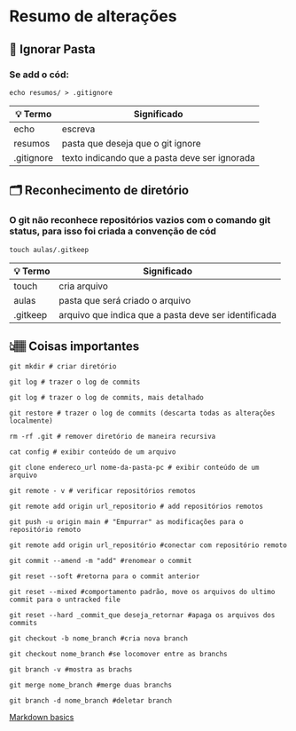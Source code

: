 # Resumo de alterações

## 📁 Ignorar Pasta
### Se add o cód:
```
echo resumos/ > .gitignore
```
|💡 Termo| Significado|
|--------|------------|
|echo| escreva|
|resumos| pasta que deseja que o git ignore|
|.gitignore| texto indicando que a pasta deve ser ignorada|

## 🗂 Reconhecimento de diretório

### O git não reconhece repositórios vazios com o comando git status, para isso foi criada a convenção de cód
```
touch aulas/.gitkeep
```
|💡 Termo| Significado|
|--------|------------|
|touch| cria arquivo|
|aulas| pasta que será criado o arquivo|
|.gitkeep|arquivo que indica que a pasta deve ser identificada|

## 👆🏽 Coisas importantes
```
git mkdir # criar diretório
```
```
git log # trazer o log de commits
```
```
git log # trazer o log de commits, mais detalhado
```
```
git restore # trazer o log de commits (descarta todas as alterações localmente)
```
```
rm -rf .git # remover diretório de maneira recursiva
```
```
cat config # exibir conteúdo de um arquivo
```
```
git clone endereco_url nome-da-pasta-pc # exibir conteúdo de um arquivo
```
```
git remote - v # verificar repositórios remotos
```
```
git remote add origin url_repositorio # add repositórios remotos
```
```
git push -u origin main # "Empurrar" as modificações para o repositório remoto
```
```
git remote add origin url_repositório #conectar com repositório remoto
```
```
git commit --amend -m "add" #renomear o commit
```
```
git reset --soft #retorna para o commit anterior
```
```
git reset --mixed #comportamento padrão, move os arquivos do ultimo commit para o untracked file
```
```
git reset --hard _commit_que deseja_retornar #apaga os arquivos dos commits
```
```
git checkout -b nome_branch #cria nova branch
```
```
git checkout nome_branch #se locomover entre as branchs
```
```
git branch -v #mostra as brachs
```
```
git merge nome_branch #merge duas branchs
```
```
git branch -d nome_branch #deletar branch
```
[Markdown basics](https://docs.github.com/pt/get-started/writing-on-github/getting-started-with-writing-and-formatting-on-github/basic-writing-and-formatting-syntax)